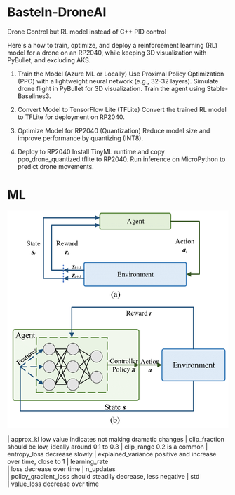 # Basteln-DroneAI
Drone Control but RL model instead of C++ PID control


Here's a how to train, optimize, and deploy a reinforcement learning (RL) model for a drone on an RP2040, while keeping 3D visualization with PyBullet, and excluding AKS.



1. Train the Model (Azure ML or Locally)
    Use Proximal Policy Optimization (PPO) with a lightweight neural network (e.g., 32-32 layers).
    Simulate drone flight in PyBullet for 3D visualization.
    Train the agent using Stable-Baselines3.

2. Convert Model to TensorFlow Lite (TFLite)
    Convert the trained RL model to TFLite for deployment on RP2040.

3. Optimize Model for RP2040 (Quantization)
    Reduce model size and improve performance by quantizing (INT8).

4. Deploy to RP2040
    Install TinyML runtime and copy ppo_drone_quantized.tflite to RP2040.
    Run inference on MicroPython to predict drone movements.


# ML


![alt text](pics/ML-Agent-Loop.png)






|    approx_kl            low value indicates not making dramatic changes
|    clip_fraction        should be low, ideally around 0.1 to 0.3
|    clip_range           0.2 is a common
|    entropy_loss         decrease slowly
|    explained_variance   positive and increase over time, close to 1
|    learning_rate        
|    loss                 decrease over time
|    n_updates            
|    policy_gradient_loss should steadily decrease, less negative
|    std                  
|    value_loss           decrease over time



























#